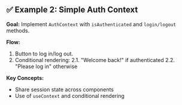 ## ✅ Example 2: Simple Auth Context

**Goal:** Implement `AuthContext` with `isAuthenticated` and `login/logout` methods.

**Flow:**

1. Button to log in/log out.
1. Conditional rendering:
   2.1. "Welcome back!" if authenticated
   2.2. "Please log in" otherwise

**Key Concepts:**

- Share session state across components
- Use of `useContext` and conditional rendering
